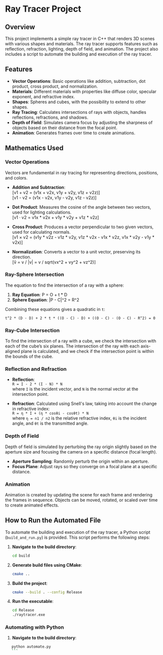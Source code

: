# Ray Tracer Project

## Overview

This project implements a simple ray tracer in C++ that renders 3D scenes with various shapes and materials. The ray tracer supports features such as reflection, refraction, lighting, depth of field, and animation. The project also includes a script to automate the building and execution of the ray tracer.

## Features

- **Vector Operations**: Basic operations like addition, subtraction, dot product, cross product, and normalization.
- **Materials**: Different materials with properties like diffuse color, specular exponent, and refractive index.
- **Shapes**: Spheres and cubes, with the possibility to extend to other shapes.
- **Ray Tracing**: Calculates intersections of rays with objects, handles reflections, refractions, and shadows.
- **Depth of Field**: Simulates camera focus by adjusting the sharpness of objects based on their distance from the focal point.
- **Animation**: Generates frames over time to create animations.

## Mathematics Used

### Vector Operations

Vectors are fundamental in ray tracing for representing directions, positions, and colors.

- **Addition and Subtraction**:  
  \[v1 + v2 = (v1x + v2x, v1y + v2y, v1z + v2z)\]  
  \[v1 - v2 = (v1x - v2x, v1y - v2y, v1z - v2z)\]

- **Dot Product**: Measures the cosine of the angle between two vectors, used for lighting calculations.  
  \[v1 · v2 = v1x * v2x + v1y * v2y + v1z * v2z\]

- **Cross Product**: Produces a vector perpendicular to two given vectors, used for calculating normals.  
  \[v1 × v2 = (v1y * v2z - v1z * v2y, v1z * v2x - v1x * v2z, v1x * v2y - v1y * v2x)\]

- **Normalization**: Converts a vector to a unit vector, preserving its direction.  
  \[v̂ = v / |v| = v / sqrt(vx^2 + vy^2 + vz^2)\]

### Ray-Sphere Intersection

The equation to find the intersection of a ray with a sphere:

1. **Ray Equation**: P = O + t * D  
2. **Sphere Equation**: |P - C|^2 = R^2  

Combining these equations gives a quadratic in `t`:

`t^2 * (D · D) + 2 * t * ((O - C) · D) + ((O - C) · (O - C) - R^2) = 0`

### Ray-Cube Intersection

To find the intersection of a ray with a cube, we check the intersection with each of the cube’s six planes. The intersection of the ray with each axis-aligned plane is calculated, and we check if the intersection point is within the bounds of the cube.

### Reflection and Refraction

- **Reflection**:  
  `R = I - 2 * (I · N) * N`  
  where `I` is the incident vector, and `N` is the normal vector at the intersection point.

- **Refraction**: Calculated using Snell's law, taking into account the change in refractive index:  
  `R = η * I + (η * cosθi - cosθt) * N`  
  where `η = n1 / n2` is the relative refractive index, `θi` is the incident angle, and `θt` is the transmitted angle.

### Depth of Field

Depth of field is simulated by perturbing the ray origin slightly based on the aperture size and focusing the camera on a specific distance (focal length).

- **Aperture Sampling**: Randomly perturb the origin within an aperture.
- **Focus Plane**: Adjust rays so they converge on a focal plane at a specific distance.

### Animation

Animation is created by updating the scene for each frame and rendering the frames in sequence. Objects can be moved, rotated, or scaled over time to create animated effects.

## How to Run the Automated File

To automate the building and execution of the ray tracer, a Python script (`build_and_run.py`) is provided. This script performs the following steps:

1. **Navigate to the build directory**:
    ```bash
    cd build
    ```

2. **Generate build files using CMake**:
    ```bash
    cmake ..
    ```

3. **Build the project**:
    ```bash
    cmake --build . --config Release
    ```

4. **Run the executable**:
    ```bash
    cd Release
    ./raytracer.exe
    ```

### Automating with Python
1. **Navigate to the build directory**:
 ```bash
    python automate.py
    ```
